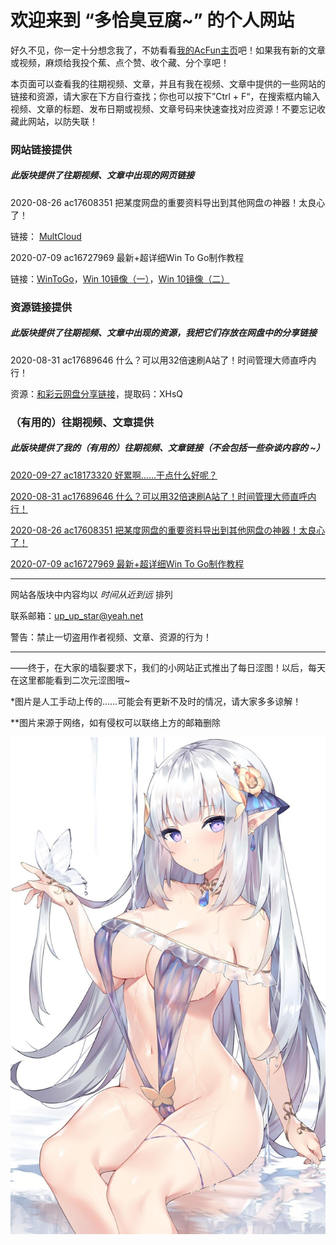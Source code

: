 # 欢迎来到 “多恰臭豆腐~” 的个人网站

好久不见，你一定十分想念我了，不妨看看[我的AcFun主页](https://www.acfun.cn/u/35925535)吧！如果我有新的文章或视频，麻烦给我投个蕉、点个赞、收个藏、分个享吧！

本页面可以查看我的往期视频、文章，并且有我在视频、文章中提供的一些网站的链接和资源，请大家在下方自行查找；你也可以按下”Ctrl + F“，在搜索框内输入视频、文章的标题、发布日期或视频、文章号码来快速查找对应资源！不要忘记收藏此网站，以防失联！

### 网站链接提供

##### *此版块提供了往期视频、文章中出现的网页链接*

2020-08-26 ac17608351 把某度网盘的重要资料导出到其他网盘の神器！太良心了！

链接： [MultCloud](https://www.multcloud.com/)

2020-07-09 ac16727969 最新+超详细Win To Go制作教程

链接：[WinToGo](https://www.disktool.cn/wintogo.html)，[Win 10镜像（一）](https://www.microsoft.com/zh-cn/software-download/windows10)，[Win 10镜像（二）](https://next.itellyou.cn/Original/Index)

### 资源链接提供

##### *此版块提供了往期视频、文章中出现的资源，我把它们存放在网盘中的分享链接*

2020-08-31 ac17689646 什么？可以用32倍速刷A站了！时间管理大师直呼内行！

资源：[和彩云网盘分享链接](http://caiyun.feixin.10086.cn/dl/105Cq7Eplgqdg)，提取码：XHsQ

### （有用的）往期视频、文章提供

##### *此版块提供了我的（有用的）往期视频、文章链接（不会包括一些杂谈内容的 ~）*



[2020-09-27 ac18173320  好累啊……干点什么好呢？ ](  https://www.acfun.cn/a/ac18173320  )

[2020-08-31 ac17689646 什么？可以用32倍速刷A站了！时间管理大师直呼内行！](https://www.acfun.cn/a/ac17689646)

[2020-08-26 ac17608351 把某度网盘的重要资料导出到其他网盘の神器！太良心了！](https://www.acfun.cn/a/ac17608351)

[2020-07-09 ac16727969 最新+超详细Win To Go制作教程](https://www.acfun.cn/a/ac16727969)

------

网站各版块中内容均以   *时间从近到远*   排列

联系邮箱：up_up_star@yeah.net

警告：禁止一切盗用作者视频、文章、资源的行为！

------

——终于，在大家的墙裂要求下，我们的小网站正式推出了每日涩图！以后，每天在这里都能看到二次元涩图哦~

*图片是人工手动上传的……可能会有更新不及时的情况，请大家多多谅解！

**图片来源于网络，如有侵权可以联络上方的邮箱删除

![](https://raw.githubusercontent.com/up-up-star/up-up-star.github.io/master/img/QQ%E5%9B%BE%E7%89%8720201007145544.jpg)